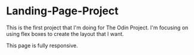 # Landing-Page-Project

This is the first project that I'm doing for The Odin Project. I'm focusing on using flex boxes to create the layout that I want.

This page is fully responsive.
